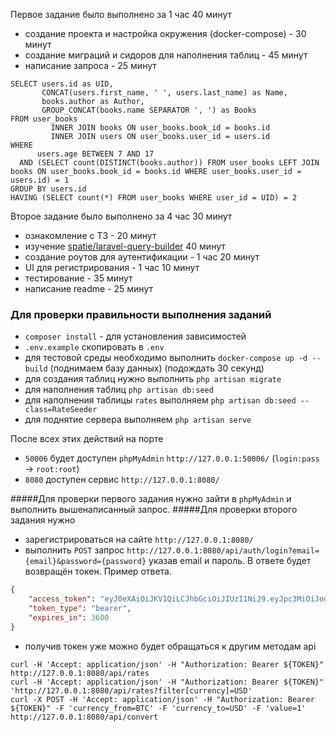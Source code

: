 Первое задание было выполнено за 1 час 40 минут 
- создание проекта и настройка окружения (docker-compose) - 30 минут
- создание миграций и сидоров для наполнения таблиц - 45 минут
- написание запроса - 25 минут

```
SELECT users.id as UID,
       CONCAT(users.first_name, ' ', users.last_name) as Name,
       books.author as Author,
       GROUP_CONCAT(books.name SEPARATOR ', ') as Books
FROM user_books
         INNER JOIN books ON user_books.book_id = books.id
         INNER JOIN users ON user_books.user_id = users.id
WHERE
      users.age BETWEEN 7 AND 17
  AND (SELECT count(DISTINCT(books.author)) FROM user_books LEFT JOIN books ON user_books.book_id = books.id WHERE user_books.user_id = users.id) = 1
GROUP BY users.id
HAVING (SELECT count(*) FROM user_books WHERE user_id = UID) = 2
```

Второе задание было выполнено за 4 час 30 минут

- ознакомление с ТЗ - 20 минут
- изучение [spatie/laravel-query-builder](https://packagist.org/packages/spatie/laravel-query-builder) 40 минут
- создание роутов для аутентификации - 1 час 20 минут
- UI для регистрирования - 1 час 10 минут
- тестирование - 35 минут
- написание readme - 25 минут

### Для проверки правильности выполнения заданий
- `composer install` - для установления зависимостей
- `.env.example` скопировать в `.env`
- для тестовой среды необходимо выполнить `docker-compose up -d --build` (поднимаем базу данных) (подождать 30 секунд)
- для создания таблиц нужно выполнить `php artisan migrate`
- для наполнения таблиц `php artisan db:seed`
- для наполнения таблицы `rates` выполняем `php artisan db:seed --class=RateSeeder`
- для поднятие сервера выполняем `php artisan serve`


После всех этих действий на порте 
- `50006` будет доступен `phpMyAdmin` `http://127.0.0.1:50006/` (`login:pass` -> `root:root`)
- `8080` доступен сервис `http://127.0.0.1:8080/`



#####Для проверки первого задания нужно зайти в `phpMyAdmin` и выполнить вышенаписанный запрос.
#####Для проверки второго задания нужно
- зарегистрироваться на сайте `http://127.0.0.1:8080/`
- выполнить `POST` запрос `http://127.0.0.1:8080/api/auth/login?email={email}&password={password}` указав email и пароль. В ответе будет возвращён токен. Пример ответа.
```json
{
    "access_token": "eyJ0eXAiOiJKV1QiLCJhbGciOiJIUzI1NiJ9.eyJpc3MiOiJodHRwOlwvXC8xMjcuMC4wLjE6ODA4MFwvYXBpXC9hdXRoXC9sb2dpbiIsImlhdCI6MTYyNDAxNTM0NiwiZXhwIjoxNjI0MDE4OTQ2LCJuYmYiOjE2MjQwMTUzNDYsImp0aSI6IkdnQWNvM3J4V3h4aEJmMGUiLCJzdWIiOjM0LCJwcnYiOiIyM2JkNWM4OTQ5ZjYwMGFkYjM5ZTcwMWM0MDA4NzJkYjdhNTk3NmY3In0.tQKznJ48PVav2qRD79ZB1bxQDWNAehK7qrbGfSJeBI8",
    "token_type": "bearer",
    "expires_in": 3600
}
```
- получив токен уже можно будет обращаться к другим методам api

```
curl -H 'Accept: application/json' -H "Authorization: Bearer ${TOKEN}" http://127.0.0.1:8080/api/rates
curl -H 'Accept: application/json' -H "Authorization: Bearer ${TOKEN}" 'http://127.0.0.1:8080/api/rates?filter[currency]=USD'
curl -X POST -H 'Accept: application/json' -H "Authorization: Bearer ${TOKEN}" -F 'currency_from=BTC' -F 'currency_to=USD' -F 'value=1' http://127.0.0.1:8080/api/convert
```
